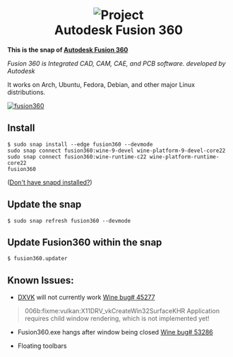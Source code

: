 <h1 align="center">
  <img src="snap/gui/fusion360.png" alt="Project">
  <br />
  Autodesk Fusion 360
</h1>

<b>This is the snap of [Autodesk Fusion 360](https://www.autodesk.com.au/products/fusion-360/overview)</b>
  
<i>Fusion 360 is Integrated CAD, CAM, CAE, and PCB software. developed by Autodesk</i>
  
It works on Arch, Ubuntu, Fedora, Debian, and other major Linux distributions.

[![fusion360](https://snapcraft.io/fusion360/badge.svg)](https://snapcraft.io/fusion360)



## Install

````
$ sudo snap install --edge fusion360 --devmode
sudo snap connect fusion360:wine-9-devel wine-platform-9-devel-core22
sudo snap connect fusion360:wine-runtime-c22 wine-platform-runtime-core22
fusion360
````

([Don't have snapd installed?](https://snapcraft.io/docs/core/install))

## Update the snap

`$ sudo snap refresh fusion360 --devmode`

## Update Fusion360 within the snap

`$ fusion360.updater`

## Known Issues:

- [DXVK](https://github.com/doitsujin/dxvk) will not currently work [Wine bug# 45277](https://bugs.winehq.org/show_bug.cgi?id=45277)
>006b:fixme:vulkan:X11DRV_vkCreateWin32SurfaceKHR Application requires child window rendering, which is not implemented yet!

- Fusion360.exe hangs after window being closed
[Wine bug# 53286](https://bugs.winehq.org/show_bug.cgi?id=53286)

- Floating toolbars
